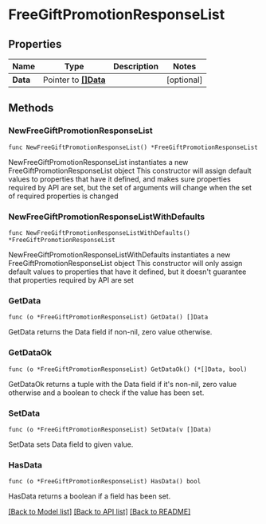 # FreeGiftPromotionResponseList

## Properties

Name | Type | Description | Notes
------------ | ------------- | ------------- | -------------
**Data** | Pointer to [**[]Data**](Data.md) |  | [optional] 

## Methods

### NewFreeGiftPromotionResponseList

`func NewFreeGiftPromotionResponseList() *FreeGiftPromotionResponseList`

NewFreeGiftPromotionResponseList instantiates a new FreeGiftPromotionResponseList object
This constructor will assign default values to properties that have it defined,
and makes sure properties required by API are set, but the set of arguments
will change when the set of required properties is changed

### NewFreeGiftPromotionResponseListWithDefaults

`func NewFreeGiftPromotionResponseListWithDefaults() *FreeGiftPromotionResponseList`

NewFreeGiftPromotionResponseListWithDefaults instantiates a new FreeGiftPromotionResponseList object
This constructor will only assign default values to properties that have it defined,
but it doesn't guarantee that properties required by API are set

### GetData

`func (o *FreeGiftPromotionResponseList) GetData() []Data`

GetData returns the Data field if non-nil, zero value otherwise.

### GetDataOk

`func (o *FreeGiftPromotionResponseList) GetDataOk() (*[]Data, bool)`

GetDataOk returns a tuple with the Data field if it's non-nil, zero value otherwise
and a boolean to check if the value has been set.

### SetData

`func (o *FreeGiftPromotionResponseList) SetData(v []Data)`

SetData sets Data field to given value.

### HasData

`func (o *FreeGiftPromotionResponseList) HasData() bool`

HasData returns a boolean if a field has been set.


[[Back to Model list]](../README.md#documentation-for-models) [[Back to API list]](../README.md#documentation-for-api-endpoints) [[Back to README]](../README.md)


